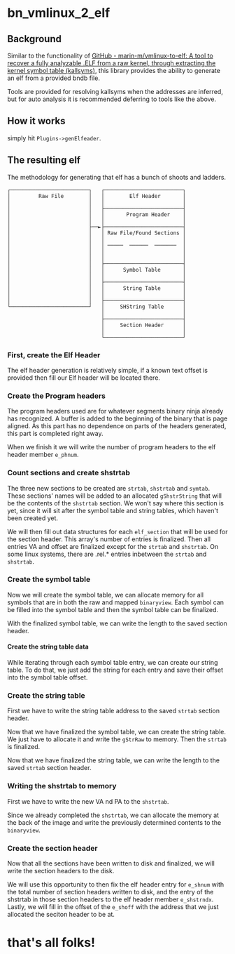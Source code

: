 # bn_vmlinux_2_elf

## Background

Similar to the functionality of [GitHub - marin-m/vmlinux-to-elf: A tool to recover a fully analyzable .ELF from a raw kernel, through extracting the kernel symbol table (kallsyms)](https://github.com/marin-m/vmlinux-to-elf), this library provides the ability to generate an elf from a provided bndb file.

Tools are provided for resolving kallsyms when the addresses are inferred, but for auto analysis it is recommended deferring to tools like the above.

## How it works

simply hit `Plugins->genElfeader`.

## The resulting elf

The methodology for generating that elf has a bunch of shoots and ladders.

```
┌─────────────────────────┐   ┌─────────────────────────┐
│         Raw File        │   │        Elf Header       │
│                         │   │                         │
│                         │   ├─────────────────────────┤
│                         │   │       Program Header    │
│                         │   │                         │
│                         ├──►├─────────────────────────┤
│                         │   │ Raw File/Found Sections │
│                         │   │                         │
│                         │   │ ─────  ──────  ───────  │
│                         │   │                         │
│                         │   │                         │
│                         │   ├─────────────────────────┤
│                         │   │      Symbol Table       │
│                         │   │                         │
│                         │   ├─────────────────────────┤
│                         │   │      String Table       │
│                         │   │                         │
│                         │   ├─────────────────────────┤
└─────────────────────────┘   │     SHString Table      │
                              │                         │
                              ├─────────────────────────┤
                              │     Section Header      │
                              │                         │
                              └─────────────────────────┘
```

### First, create the Elf Header

The elf header generation is relatively simple, if a known text offset is provided then fill our Elf header will be located there.

### Create the Program headers

The program headers used are for whatever segments binary ninja already has recognized. A buffer is added to the beginning of the binary that is page aligned. As this part has no dependence on parts of the headers generated, this part is completed right away.

When we finish it we will write the number of program headers to the elf header member `e_phnum`.

### Count sections and create shstrtab

The three new sections to be created are `strtab`, `shstrtab` and `symtab`. These sections' names will be added to an allocated `gShstrString` that will be the contents of the `shstrtab` section. We won't say where this section is yet, since it will sit after the symbol table and string tables, which haven't been created yet.

We will then fill out data structures for each `elf_section` that will be used for the section header. This array's number of entries is finalized. Then all entries VA and offset are finalized except for the `strtab` and `shstrtab`. On some linux systems, there are .rel.* entries inbetween the `strtab` and `shstrtab`.

### Create the symbol table

Now we will create the symbol table, we can allocate memory for all symbols that are in both the raw and mapped `binaryview`. Each symbol can be filled into the symbol table and then the symbol table can be finalized.

With the finalized symbol table, we can write the length to the saved section header.

#### Create the string table data

While iterating through each symbol table entry, we can create our string table. To do that, we just add the string for each entry and save their offset into the symbol table offset.

### Create the string table

First we have to write the string table address to the saved `strtab` section header.

Now that we have finalized the symbol table, we can create the string table. We just have to allocate it and write the `gStrRaw` to memory. Then the `strtab` is finalized.

Now that we have finalized the string table, we can write the length to the saved `strtab` section header. 

### Writing the shstrtab to memory

First we have to write the new VA nd PA to the `shstrtab`.

Since we already completed the `shstrtab`, we can allocate the memory at the back of the image and write the previously determined contents to the `binaryview`.

### Create the section header

Now that all the sections have been written to disk and finalized, we will write the section headers to the disk.

We will use this opportunity to then fix the elf header entry for `e_shnum` with the total number of section headers written to disk, and the entry of the shstrtab in those section headers to the elf header member `e_shstrndx`. Lastly, we will fill in the offset of the `e_shoff` with the address that we just allocated the seciton header to be at.

# that's all folks!
